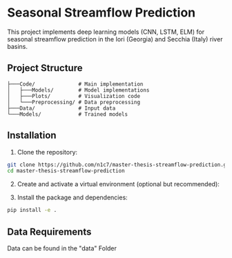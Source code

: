 # Seasonal Streamflow Prediction

This project implements deep learning models (CNN, LSTM, ELM) for seasonal streamflow prediction in the Iori (Georgia) and Secchia (Italy) river basins.

## Project Structure
```
├───Code/              # Main implementation
│   ├───Models/        # Model implementations
│   ├───Plots/         # Visualization code
│   └───Preprocessing/ # Data preprocessing
├───Data/              # Input data
└───Models/            # Trained models
```

## Installation

1. Clone the repository:
```bash
git clone https://github.com/n1c7/master-thesis-streamflow-prediction.git
cd master-thesis-streamflow-prediction
```

2. Create and activate a virtual environment (optional but recommended):


3. Install the package and dependencies:
```bash
pip install -e .
```

## Data Requirements

Data can be found in the "data" Folder